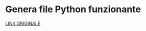 # Genera file Python funzionante

[LINK ORIGINALE](https://chatgpt.com/c/68d83602-5d5c-8326-b0f0-f528dec8f956)
